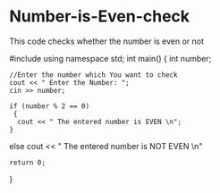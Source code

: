# Number-is-Even-check
This code checks whether the number is even or not

#include<iostream>
 using namespace std;
  int main()
  {
    int number;
  
    //Enter the number which You want to check
    cout << " Enter the Number: ";
    cin >> number;
  
    if (number % 2 == 0)
     {
      cout << " The entered number is EVEN \n";
    }
  
   else
      cout << " The entered number is NOT EVEN \n"
    
    return 0;
  }
  
